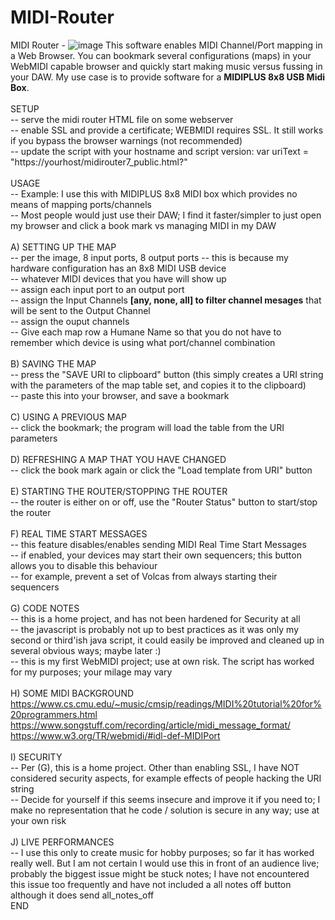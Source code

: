 # MIDI-Router
MIDI Router -
  ![image](https://user-images.githubusercontent.com/17629970/133940938-1160de31-6f55-4634-9de7-f984f7d90cb2.png)
  This software enables MIDI Channel/Port mapping in a Web Browser.  You can bookmark several configurations (maps) in your WebMIDI capable browser and quickly start making music versus fussing in your DAW.  My use case is to provide software for a **MIDIPLUS 8x8 USB Midi Box**. <BR>
<BR>
SETUP<BR>
-- serve the midi router HTML file on some webserver<BR>
-- enable SSL and provide a certificate; WEBMIDI requires SSL.  It still works if you bypass the browser warnings (not recommended)<BR>
-- update the script with your hostname and script version: var uriText = "https://yourhost/midirouter7_public.html?" <BR>
<BR>
USAGE<BR>
-- Example: I use this with MIDIPLUS 8x8 MIDI box which provides no means of mapping ports/channels<BR>
-- Most people would just use their DAW; I find it faster/simpler to just open my browser and click a book mark vs managing MIDI in my DAW <BR>
<BR>
A) SETTING UP THE MAP<BR>
-- per the image, 8 input ports, 8 output ports -- this is because my hardware configuration has an 8x8 MIDI USB device <BR>
-- whatever MIDI devices that you have will show up <BR>
-- assign each input port to an output port<BR>
-- assign the Input Channels **[any, none, all] to filter channel mesages** that will be sent to the Output Channel<BR>
-- assign the ouput channels<BR>
-- Give each map row a Humane Name so that you do not have to remember which device is using what port/channel combination<BR>
<BR>
B) SAVING THE MAP<BR>
-- press the "SAVE URI to clipboard" button (this simply creates a URI string with the parameters of the map table set, and copies it to the clipboard)<BR>
-- paste this into your browser, and save a bookmark<BR>
<BR>
C) USING A PREVIOUS MAP<BR>
-- click the bookmark; the program will load the table from the URI parameters<BR>
<BR>
D) REFRESHING A MAP THAT YOU HAVE CHANGED<BR>
-- click the book mark again or click the "Load template from URI" button<BR>
<BR>
E) STARTING THE ROUTER/STOPPING THE ROUTER<BR>
-- the router is either on or off, use the "Router Status" button to start/stop the router<BR>
<BR>
F) REAL TIME START MESSAGES<BR>
-- this feature disables/enables sending MIDI Real Time Start Messages<BR>
-- if enabled, your devices may start their own sequencers; this button allows you to disable this behaviour<BR>
-- for example, prevent a set of Volcas from always starting their sequencers<BR>
<BR>
G) CODE NOTES<BR>
-- this is a home project, and has not been hardened for Security at all<BR> 
-- the javascript is probably not up to best practices as it was only my second or third'ish java script, it could easily be improved and cleaned up in several obvious ways; maybe later :)<BR>
-- this is my first WebMIDI project; use at own risk. The script has worked for my purposes; your milage may vary<BR>
<BR>
H) SOME MIDI BACKGROUND<BR>	
https://www.cs.cmu.edu/~music/cmsip/readings/MIDI%20tutorial%20for%20programmers.html <BR>
https://www.songstuff.com/recording/article/midi_message_format/ <BR>
https://www.w3.org/TR/webmidi/#idl-def-MIDIPort <BR>
<BR>
I) SECURITY<BR>
-- Per (G), this is a home project.  Other than enabling SSL, I have NOT considered security aspects, for example effects of people hacking the URI string<BR>
-- Decide for yourself if this seems insecure and improve it if you need to; I make no representation that he code / solution is secure in any way; use at your own risk<BR>
<BR>
J) LIVE PERFORMANCES<BR>
-- I use this only to create music for hobby purposes; so far it has worked really well.  But I am not certain I would use this in front of an audience live; probably the biggest issue might be stuck notes; I have not encountered this issue too frequently and have not included a all notes off button although it does send all_notes_off   <BR>
END<BR>
